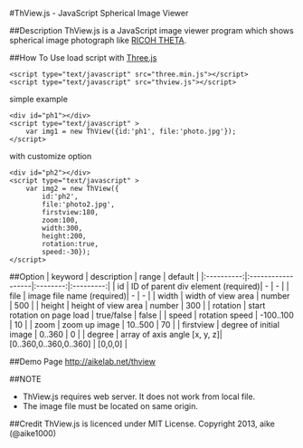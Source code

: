 #ThView.js - JavaScript Spherical Image Viewer

##Description
ThView.js is a JavaScript image viewer program which shows spherical image photograph like [RICOH THETA](https://theta360.com/en/).

##How To Use
load script with [Three.js](http://threejs.org/)

    <script type="text/javascript" src="three.min.js"></script>
    <script type="text/javascript" src="thview.js"></script>

simple example

    <div id="ph1"></div>
    <script type="text/javascript" >
        var img1 = new ThView({id:'ph1', file:'photo.jpg'});
    </script>

with customize option

    <div id="ph2"></div>
    <script type="text/javascript" >
        var img2 = new ThView({
            id:'ph2',
            file:'photo2.jpg',
            firstview:180,
            zoom:100,
            width:300,
            height:200,
            rotation:true,
            speed:-30});
    </script>


##Option
| keyword |   description   |  range |  default |
|:----------:|:------------------|:--------:|:---------:|
|  id  |  ID of parent div element (required)|  -   |  -  |
| file  | image file name (required)| - | -  |
| width  | width of view area | number | 500  |
| height  | height of view area | number | 300  |
| rotation  | start rotation on page load | true/false | false  |
| speed    | rotation speed | -100..100 | 10 |
| zoom    | zoom up image | 10..500 | 70 |
| firstview | degree of initial image | 0..360 | 0 |
| degree | array of axis angle [x, y, z]| [0..360,0..360,0..360] | [0,0,0] |

##Demo Page
http://aikelab.net/thview

##NOTE
 - ThView.js requires web server. It does not work from local file.
 - The image file must be located on same origin.

##Credit
ThView.js is licenced under MIT License. Copyright 2013, aike (@aike1000)
